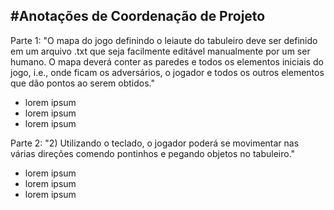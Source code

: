 #Anotações de Coordenação de Projeto
---

Parte 1: "O mapa do jogo definindo o leiaute do tabuleiro deve ser definido em um arquivo .txt que seja facilmente editável manualmente por um ser humano. O mapa deverá conter as paredes e todos os elementos iniciais do jogo, i.e., onde ficam os adversários, o jogador e todos os outros elementos que dão pontos ao serem obtidos."
   
- lorem ipsum
- lorem ipsum
- lorem ipsum
   
Parte 2: "2) Utilizando o teclado, o jogador poderá se movimentar nas várias direções comendo pontinhos e pegando objetos no tabuleiro."
   
- lorem ipsum
- lorem ipsum
- lorem ipsum
